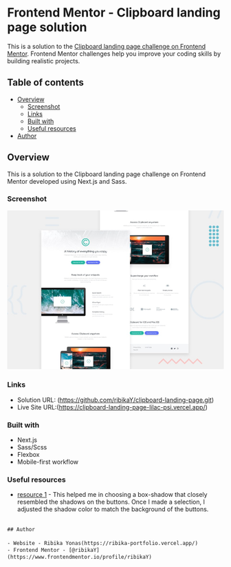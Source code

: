 # Frontend Mentor - Clipboard landing page solution

This is a solution to the [Clipboard landing page challenge on Frontend Mentor](https://www.frontendmentor.io/challenges/clipboard-landing-page-5cc9bccd6c4c91111378ecb9). Frontend Mentor challenges help you improve your coding skills by building realistic projects. 

## Table of contents

- [Overview](#overview)
  - [Screenshot](#screenshot)
  - [Links](#links)
  - [Built with](#built-with)
  - [Useful resources](#useful-resources)
- [Author](#author)


## Overview
This is a solution to the Clipboard landing page challenge on Frontend Mentor developed using Next.js and Sass.

### Screenshot

![](./public/image/desktop-preview.jpg)


### Links

- Solution URL: (https://github.com/ribikaY/clipboard-landing-page.git)
- Live Site URL:(https://clipboard-landing-page-lilac-psi.vercel.app/)


### Built with

- Next.js
- Sass/Scss
- Flexbox
- Mobile-first workflow

### Useful resources

- [resource 1](https://getcssscan.com/css-box-shadow-examples) - This helped me in choosing a box-shadow that closely resembled the shadows on the buttons. Once I made a selection, I adjusted the shadow color to match the background of the buttons.


```

## Author

- Website - Ribika Yonas(https://ribika-portfolio.vercel.app/)
- Frontend Mentor - [@ribikaY](https://www.frontendmentor.io/profile/ribikaY)
